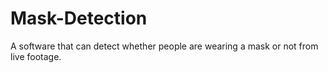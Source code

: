 # Mask-Detection
A software that can detect whether people are wearing a mask or not from live footage.
